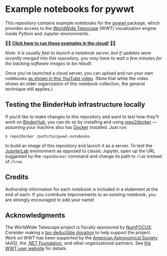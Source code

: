 # Example notebooks for pywwt

This repository contains example notebooks for the
[pywwt](https://pywwt.readthedocs.org) package, which provides access to the
[WorldWide Telescope] (WWT) visualization engine inside Python and Jupyter
environments.

[WorldWide Telescope]: https://worldwidetelescope.org/home

🚀🚀 [**Click here to run these examples in the cloud!**][launch] 🚀🚀

[launch]: https://mybinder.org/v2/gh/WorldWideTelescope/pywwt-notebooks/master?urlpath=lab/tree/Start%20Here.ipynb

*Note: it is usually fast to launch a notebook server, but if updates were
recently merged into this repository, you may have to wait a few minutes for
the backing software images to be rebuilt.*

Once you’ve launched a cloud server, you can upload and run your own notebooks
[as shown in this YouTube video](https://www.youtube.com/watch?v=gi2oC4AYrWU).
(Note that while the video shows an older organization of this notebook
collection, the general technique still applies.)


## Testing the BinderHub infrastructure locally

If you’d like to make changes to this repository and want to test how they’ll
work on [BinderHub], you can do so by installing and using [repo2docker]
— assuming your machine also has [Docker] installed. Just run:

```
$ repo2docker /path/to/pywwt-notebooks
```

to build an image of this repository and launch it as a server. To test the
[JupyterLab] environment as opposed to classic Jupyter, open up the URL
suggested by the `repo2docker` command and change its path to `/lab`
instead of `/tree`.

[BinderHub]: https://binderhub.readthedocs.io/
[repo2docker]: https://repo2docker.readthedocs.io/
[Docker]: https://docs.docker.com/install/overview/
[JupyterLab]: https://jupyterlab.readthedocs.io/


## Credits

Authorship information for each notebook is included in a statement at the end
of each. If you contribute improvements to an existing notebook, you are
strongly encouraged to add your name!


## Acknowledgments

The WorldWide Telescope project is fiscally sponsored by
[NumFOCUS](https://numfocus.org/). Consider making a [tax-deductible
donation](https://numfocus.org/donate-for-worldwide-telescope) to help support
the project. Work on WWT has been supported by the [American Astronomical
Society] (AAS), the [.NET Foundation], and other organizational partners. See
[the WWT user website][acks] for details.

[American Astronomical Society]: https://aas.org/
[.NET Foundation]: https://dotnetfoundation.org/
[acks]: https://worldwidetelescope.org/about/acknowledgments/
